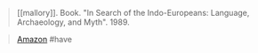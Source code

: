 > [[mallory]]. Book. "In Search of the Indo-Europeans: Language, Archaeology, and Myth". 1989.

> [Amazon](https://amzn.to/3gX7dQp)
> #have 